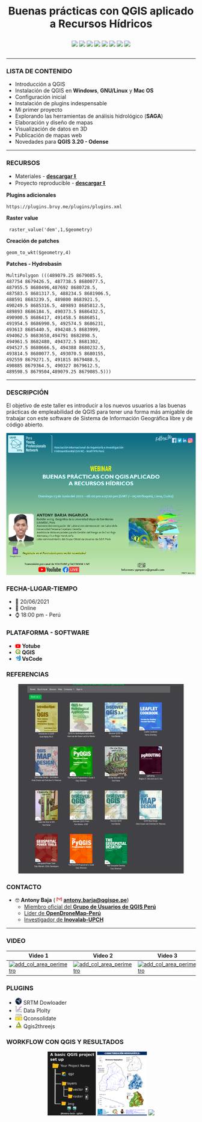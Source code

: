 <h1><p align = "center"><b>Buenas prácticas con QGIS aplicado a Recursos Hídricos</b></p></h1>
<table align="center">
 <p align = "center">
   <a href="https://www.linkedin.com/in/antonybarja/"><img src="https://img.shields.io/badge/Autor-Antony%20Barja-lightgrey?style=for-the-badge"></a> <a href="https://github.com/ambarja/Buenas-practicas-con-QGIS/discussions/new"><img src="https://img.shields.io/badge/discusión-participa-brightgreen?style=for-the-badge&logo=githubhref="/></a>
   <a href="https://github.com/qgispe"><img src="https://img.shields.io/badge/QGISPeru-%23FF0000.svg?&style=for-the-badge&logo=qgis&logoColor=white"/></a>
   <a href="https://www.linkedin.com/in/antonybarja/"><img src="https://img.shields.io/badge/linkedin-%230077B5.svg?&style=for-the-badge&logo=linkedin&logoColor=white"/></a>
   <a href="https://twitter.com/antony_barja"><img src="https://img.shields.io/badge/twitter-%231DA1F2.svg?&style=for-the-badge&logo=twitter&logoColor=white"/></a>
   <a href="https://www.youtube.com/channel/UCuWvYTTYCZBmbDoEbsY2MSw"><img src="https://img.shields.io/badge/youtube-%23FF0000.svg?&style=for-the-badge&logo=youtube&logoColor=white"/></a>
   <a href="https://github.com/ambarja/Buenas-practicas-con-QGIS/stargazers"><img src="https://img.shields.io/github/stars/ambarja/Buenas-practicas-con-QGIS?style=for-the-badge"/></a>
   <a href="https://github.com/ambarja/Buenas-practicas-con-QGIS/fork?fragment=1"><img src="https://img.shields.io/github/forks/ambarja/Buenas-practicas-con-QGIS?style=for-the-badge"/></a>
 </p>
</table>

---

### **LISTA DE CONTENIDO**
 - Introducción a QGIS
 - Instalación de QGIS en **Windows**, **GNU/Linux** y **Mac
  OS**
 - Configuración inicial
 - Instalación de plugins indespensable
 - Mi primer proyecto
 - Explorando las herramientas de análisis hidrológico (**SAGA**)
 - Elaboración y diseño de mapas
 - Visualización de datos en 3D
 - Publicación de mapas web
 - Novedades para **QGIS 3.20 - Odense**

---
### **RECURSOS**
* Materiales - [**descargar** ⏬ ](https://github.com/ambarja/Buenas-practicas-con-QGIS/raw/main/materiales/materiales.tar.xz)
* Proyecto reproducible - [**descargar** ⏬](https://github.com/ambarja/Buenas-practicas-con-QGIS/raw/main/materiales/hydroQGIS.tar.xz)


**Plugins adicionales**
```
https://plugins.bruy.me/plugins/plugins.xml
```

**Raster value**
```
 raster_value('dem',1,$geometry)
```
**Creación de patches**
```
geom_to_wkt($geometry,4)
```

**Patches - Hydrobasin**

```
MultiPolygon (((489079.25 8679085.5,
487754 8679426.5, 487738.5 8680077.5,
487955.5 8680496,487692 8680728.5,
487583.5 8681317.5, 488234.5 8681906.5,
488591 8683239.5, 489800 8683921.5,
490249.5 8685316.5, 489893 8685812.5,
489893 8686184.5, 490373.5 8686432.5,
490900.5 8686417, 491458.5 8686851,
491954.5 8686990.5, 492574.5 8686231,
493613 8685440.5, 494248.5 8683999,
494062.5 8683658,494791 8682898.5,
494961.5 8682480, 494372.5 8681302,
494527.5 8680666.5, 494388 8680232.5,
493814.5 8680077.5, 493070.5 8680155,
492559 8679271.5, 491815 8679488.5,
490885 8679364.5, 490327 8679612.5,
489598.5 8679504,489079.25 8679085.5)))

```
---
### **DESCRIPCIÓN**

El objetivo de este taller es introducir a los nuevos usuarios a las buenas prácticas de empleabilidad de QGIS para tener una forma más amigable de trabajar con este
software de Sistema de Información Geográfica libre y
 de código abierto.

![](./img/flyer.png)


### **FECHA-LUGAR-TIEMPO**
 * 📅 20/06/2021
 * 🔵 Online
 * ⌚ 18:00 pm - Perú

### **PLATAFORMA - SOFTWARE**
 * <img src="./img/youtube.png" height=10> **Yotube**
 * <img src="./img/qgis.png" height=14> **QGIS**
 * <img src="./img/vscode.png" height=14> **VsCode**

### **REFERENCIAS**

<p align = "center">
 <a href= "https://locatepress.com/books">
  <img src="img/referencias.png">
 </a>
</p>

### **CONTACTO**
* 🤓 **Antony Baja** ( <img src="./img/email.png" height=14> <b>antony.barja@qgispe.pe</b>)
  - [Miembro oficial del **Grupo de Usuarios de QGIS Perú**](https://github.com/qgispe)
  - [Líder de **OpenDroneMap-Perú**](https://www.facebook.com/groups/1467793856763738)
  - [Investigador de **Inovalab-UPCH**](https://www.innovalab.info/)

----

### **VIDEO**

Video 1 | Video 2 | Video 3 | Video 4
--------|---------|---------|--------
 [![add_col_area_perimetro](https://img.youtube.com/vi/6upwMfROKuI/0.jpg)](https://www.youtube.com/watch?v=6upwMfROKuI "Buenas prácticas con QGIS aplicado a los recursos hídricos")| [![add_col_area_perimetro](https://img.youtube.com/vi/aA93bcluOtE/0.jpg)](https://www.youtube.com/watch?v=aA93bcluOtE "Reportes con QGIS y DataPlotly") |[![add_col_area_perimetro](https://img.youtube.com/vi/9AYsjpZFBs4/0.jpg)](https://www.youtube.com/watch?v=9AYsjpZFBs4 "Visualización de 3D dentro QGIS") |[![add_col_area_perimetro](https://img.youtube.com/vi/pGnZdj4W8ew/0.jpg)](https://www.youtube.com/watch?v=pGnZdj4W8ew "Gráficos estadísticos con DataPlotly en QGIS")


### **PLUGINS**
* <img src="./img/srtm.png" height=18> SRTM Dowloader
* <img src="./img/dataplotly.png" height=18> Data Plolty
* <img src="./img/qconsolidate.svg" height=18> Qconsolidate
* <img src="./img/Qgis2threejs.png" height=18> Qgis2threejs

### **WORKFLOW CON QGIS Y RESULTADOS**
<table>
 <p align="center">
  <img src= "img/workflow_black_300.png" height= "170px">
  <img src="img/map.png" height="170px">
  <img src="img/mp4gif.gif" width="300px">
 </p>
</table>